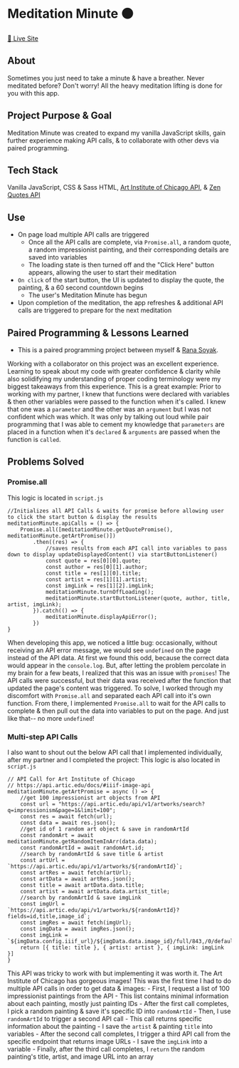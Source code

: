 # Meditation Minute ⚫️
<a href="https://itsoliviasparks-meditation-minute.netlify.app">🔗 Live Site</a>

## About
Sometimes you just need to take a minute & have a breather. Never meditated before? Don't worry! All the heavy meditation lifting is done for you with this app.

## Project Purpose & Goal
Meditation Minute was created to expand my vanilla JavaScript skills, gain further experience making API calls, & to collaborate with other devs via paired programming.

## Tech Stack
Vanilla JavaScript, CSS & Sass HTML, <a href="https://api.artic.edu/docs/#iiif-image-api">Art Institute of Chicago API</a>, & <a href="https://zenquotes.io">Zen Quotes API</a>

## Use
- On page load multiple API calls are triggered
    - Once all the API calls are complete, via `Promise.all`, a random quote, a random impressionist painting, and their corresponding details are saved into variables
    - The loading state is then turned off and the "Click Here" button appears, allowing the user to start their meditation
- `On click` of the start button, the UI is updated to display the quote, the painting, & a 60 second countdown begins
    - The user's Meditation Minute has begun
- Upon completion of the meditation, the app refreshes & additional API calls are triggered to prepare for the next meditation

## Paired Programming & Lessons Learned
- This is a paired programming project between myself & <a href="https://github.com/rselvasoyak">Rana Soyak</a>.

Working with a collaborator on this project was an excellent experience. Learning to speak about my code with greater confidence & clarity while also solidifying my understanding of proper coding terminology were my biggest takeaways from this experience. This is a great example: Prior to working with my partner, I knew that functions were declared with variables & then other variables were passed to the function when it's called. I knew that one was a `parameter` and the other was an `argument` but I was not confident which was which. It was only by talking out loud while pair programming that I was able to cement my knowledge that `parameters` are placed in a function when it's `declared` & `arguments` are passed when the function is `called`.

## Problems Solved
### Promise.all
This logic is located in `script.js`
```
//Initializes all API Calls & waits for promise before allowing user to click the start button & display the results
meditationMinute.apiCalls = () => {
    Promise.all([meditationMinute.getQuotePromise(), meditationMinute.getArtPromise()])
        .then((res) => {
            //saves results from each API call into variables to pass down to display updateDisplayedContent() via startButtonListener()
            const quote = res[0][0].quote;
            const author = res[0][1].author;
            const title = res[1][0].title;
            const artist = res[1][1].artist;
            const imgLink = res[1][2].imgLink;
            meditationMinute.turnOffLoading();
            meditationMinute.startButtonListener(quote, author, title, artist, imgLink);
        }).catch(() => {
            meditationMinute.displayApiError();
        })
}
```
When developing this app, we noticed a little bug: occasionally, without receiving an API error message, we would see `undefined` on the page instead of the API data. At first we found this odd, because the correct data would appear in the `console.log`. But, after letting the problem percolate in my brain for a few beats, I realized that this was an issue with `promises`! The API calls were successful, but their data was received after the function that updated the page's content was triggered. To solve, I worked through my discomfort with `Promise.all` and separated each API call into it's own function. From there, I implemented `Promise.all` to wait for the API calls to complete & then pull out the data into variables to put on the page. And just like that-- no more `undefined`!

### Multi-step API Calls
I also want to shout out the below API call that I implemented individually, after my partner and I completed the project:
This logic is also located in `script.js`
```
// API Call for Art Institute of Chicago
// https://api.artic.edu/docs/#iiif-image-api
meditationMinute.getArtPromise = async () => {
    //get 100 impressionist art objects from API
    const url = "https://api.artic.edu/api/v1/artworks/search?q=impressionism&page=1&limit=100";
    const res = await fetch(url);
    const data = await res.json();
    //get id of 1 random art object & save in randomArtId
    const randomArt = await meditationMinute.getRandomItemInArr(data.data);
    const randomArtId = await randomArt.id;
    //search by randomArtId & save title & artist
    const artUrl = `https://api.artic.edu/api/v1/artworks/${randomArtId}`;
    const artRes = await fetch(artUrl);
    const artData = await artRes.json();
    const title = await artData.data.title;
    const artist = await artData.data.artist_title;
    //search by randomArtId & save imgLink
    const imgUrl = `https://api.artic.edu/api/v1/artworks/${randomArtId}?fields=id,title,image_id`;
    const imgRes = await fetch(imgUrl);
    const imgData = await imgRes.json();
    const imgLink = `${imgData.config.iiif_url}/${imgData.data.image_id}/full/843,/0/default.jpg`;
    return [{ title: title }, { artist: artist }, { imgLink: imgLink }]
}
```
This API was tricky to work with but implementing it was worth it. The Art Institute of Chicago has gorgeous images! This was the first time I had to do multiple API calls in order to get data & images:
    - First, I request a list of 100 impressionist paintings from the API
        - This list contains minimal information about each painting, mostly just painting IDs
    - After the first call completes, I pick a random painting & save it's specific ID into `randomArtId`
    - Then, I use `randomArtId` to trigger a second API call
        - This call returns specific information about the painting
        - I save the `artist` & painting `title` into variables
    - After the second call completes, I trigger a third API call from the specific endpoint that returns image URLs
        - I save the `imgLink` into a variable
    - Finally, after the third call completes, I `return` the random painting's title, artist, and image URL into an array


